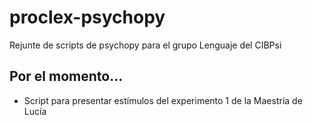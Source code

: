 # proclex-psychopy
Rejunte de scripts de psychopy para el grupo Lenguaje del CIBPsi

## Por el momento...
* Script para presentar estímulos del experimento 1 de la Maestría de Lucía

